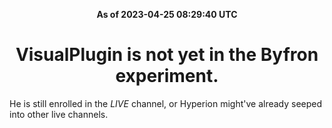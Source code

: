 <p align="center"><strong>As of 2023-04-25 08:29:40 UTC</strong></p>
<h1 align="center">VisualPlugin is not yet in the Byfron experiment.</h1>
He is still enrolled in the *LIVE* channel, or Hyperion might've already seeped into other live channels.